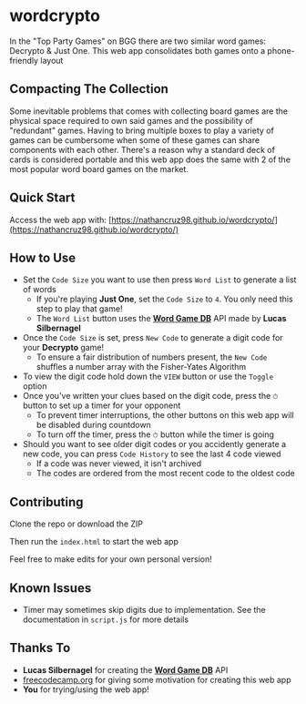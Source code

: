 # wordcrypto

In the "Top Party Games" on BGG there are two similar word games: Decrypto & Just One. This web app consolidates both games onto a phone-friendly layout

## Compacting The Collection
Some inevitable problems that comes with collecting board games are the physical space required to own said games and the possibility of "redundant" games.
Having to bring multiple boxes to play a variety of games can be cumbersome when some of these games can share components with each other.
There's a reason why a standard deck of cards is considered portable and this web app does the same with 2 of the most popular word board games on the market.

## Quick Start
Access the web app with: [https://nathancruz98.github.io/wordcrypto/](https://nathancruz98.github.io/wordcrypto/)

## How to Use
- Set the `Code Size` you want to use then press `Word List` to generate a list of words
  - If you're playing **Just One**, set the `Code Size` to `4`. You only need this step to play that game!
  - The `Word List` button uses the [**Word Game DB**](https://www.wordgamedb.com/) API made by **Lucas Silbernagel** 
- Once the `Code Size` is set, press `New Code` to generate a digit code for your **Decrypto** game!
  - To ensure a fair distribution of numbers present, the `New Code` shuffles a number array with the Fisher-Yates Algorithm
- To view the digit code hold down the `VIEW` button or use the `Toggle` option
- Once you've written your clues based on the digit code, press the `⏱` button to set up a timer for your opponent
  - To prevent timer interruptions, the other buttons on this web app will be disabled during countdown
  - To turn off the timer, press the `⏱` button while the timer is going
- Should you want to see older digit codes or you accidently generate a new code, you can press `Code History` to see the last 4 code viewed
  - If a code was never viewed, it isn't archived
  - The codes are ordered from the most recent code to the oldest code
 
## Contributing
Clone the repo or download the ZIP

Then run the `index.html` to start the web app

Feel free to make edits for your own personal version!

## Known Issues
- Timer may sometimes skip digits due to implementation. See the documentation in `script.js` for more details

## Thanks To
- **Lucas Silbernagel** for creating the [**Word Game DB**](https://www.wordgamedb.com/) API
- [freecodecamp.org](https://www.freecodecamp.org/) for giving some motivation for creating this web app
- **You** for trying/using the web app!
